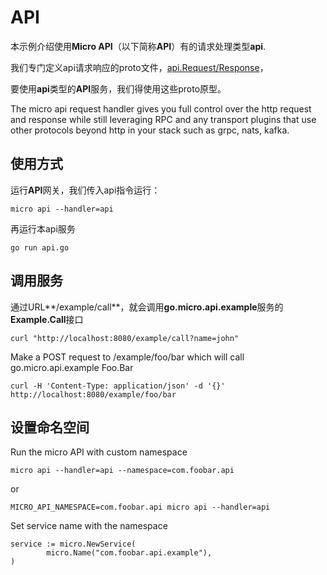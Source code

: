 # API

本示例介绍使用**Micro API**（以下简称**API**）有的请求处理类型**api**.

我们专门定义api请求响应的proto文件，[api.Request/Response](https://github.com/micro/go-api/blob/master/proto/api.proto)，

要使用**api**类型的**API**服务，我们得使用这些proto原型。


The micro api request handler gives you full control over the http request and response while still leveraging RPC and 
any transport plugins that use other protocols beyond http in your stack such as grpc, nats, kafka.

## 使用方式

运行**API**网关，我们传入api指令运行：

```
micro api --handler=api
```

再运行本api服务

```
go run api.go
```


## 调用服务

通过URL**/example/call**，就会调用**go.micro.api.example**服务的**Example.Call**接口

```
curl "http://localhost:8080/example/call?name=john"
```

Make a POST request to /example/foo/bar which will call go.micro.api.example Foo.Bar

```
curl -H 'Content-Type: application/json' -d '{}' http://localhost:8080/example/foo/bar
```

## 设置命名空间

Run the micro API with custom namespace

```
micro api --handler=api --namespace=com.foobar.api
```

or
```
MICRO_API_NAMESPACE=com.foobar.api micro api --handler=api
```

Set service name with the namespace

```
service := micro.NewService(
        micro.Name("com.foobar.api.example"),
)
```   
